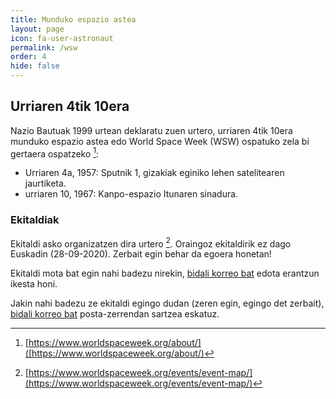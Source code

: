 ```yaml
---
title: Munduko espazio astea
layout: page
icon: fa-user-astronaut
permalink: /wsw
order: 4
hide: false
---
```


## Urriaren 4tik 10era

Nazio Bautuak 1999 urtean deklaratu zuen urtero, urriaren 4tik 10era munduko espazio astea edo World Space Week (WSW) ospatuko zela bi gertaera ospatzeko [^1]:
* Urriaren 4a, 1957: Sputnik 1, gizakiak eginiko lehen satelitearen jaurtiketa.
* urriaren 10, 1967: Kanpo-espazio Itunaren sinadura.

### Ekitaldiak

Ekitaldi asko organizatzen dira urtero [^2]. Oraingoz ekitaldirik ez dago Euskadin (28-09-2020). Zerbait egin behar da egoera honetan!

Ekitaldi mota bat egin nahi badezu nirekin, [bidali korreo bat](mailto:info@espazioa.eu) edota erantzun ikesta honi.

Jakin nahi badezu ze ekitaldi egingo dudan (zeren egin, egingo det zerbait), [bidali korreo bat](mailto:info@espazioa.eu) posta-zerrendan sartzea eskatuz.

[^1]: [https://www.worldspaceweek.org/about/]([https://www.worldspaceweek.org/about/)
[^2]: [https://www.worldspaceweek.org/events/event-map/](https://www.worldspaceweek.org/events/event-map/)
